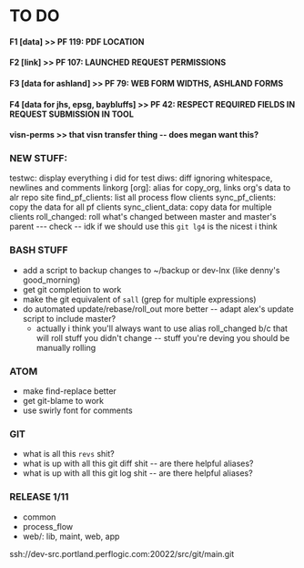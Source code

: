 
# TO DO

#### F1 [data] >> PF 119: PDF LOCATION

#### F2 [link] >> PF 107: LAUNCHED REQUEST PERMISSIONS

#### F3 [data for ashland] >> PF 79: WEB FORM WIDTHS, ASHLAND FORMS

#### F4 [data for jhs, epsg, baybluffs] >> PF 42: RESPECT REQUIRED FIELDS IN REQUEST SUBMISSION IN TOOL

#### visn-perms >> that visn transfer thing -- does megan want this?


### NEW STUFF:
testwc: display everything i did for test
diws: diff ignoring whitespace, newlines and comments
linkorg [org]: alias for copy_org, links org's data to alr repo site
find_pf_clients: list all process flow clients
sync_pf_clients: copy the data for all pf clients
sync_client_data: copy data for multiple clients
roll_changed: roll what's changed between master and master's parent
   --- check -- idk if we should use this
`git lg4` is the nicest i think

### BASH STUFF
* add a script to backup changes to ~/backup or dev-lnx (like denny's good_morning)
* get git completion to work
* make the git equivalent of `sall` (grep for multiple expressions)
* do automated update/rebase/roll_out more better -- adapt alex's update script to include master?
    - actually i think you'll always want to use alias roll_changed b/c that will roll stuff you didn't change -- stuff you're deving you should be manually rolling

### ATOM
* make find-replace better
* get git-blame to work
* use swirly font for comments


### GIT
* what is all this `revs` shit?
* what is up with all this git diff shit -- are there helpful aliases?
* what is up with all this git log shit -- are there helpful aliases?


### RELEASE 1/11

* common
* process_flow
* web/: lib, maint, web, app



ssh://dev-src.portland.perflogic.com:20022/src/git/main.git
